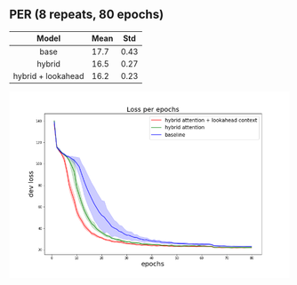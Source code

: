 
## PER (8 repeats, 80 epochs)

|Model|Mean|Std|
|:---:|---|---|
|base|17.7|0.43|
|hybrid|16.5|0.27|
|hybrid + lookahead|16.2|0.23|


![Loss Curve Image](https://github.com/imdanboy/timit_asr/blob/master/loss_curve.png)
